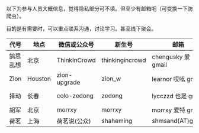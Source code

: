 以下为参与人员大概信息，觉得隐私部分可不填。但至少有邮箱吧（可变换一下防爬虫）。  

目的是有需要时，可以重点联系沟通，讨论学习。甚至线下聚会。  

| 代号   | 地点      | 微信或公众号       | 新生号             | 邮箱                | Github       |
| ---- | ------- | ------------ | --------------- | ----------------- | ------------ |
| 鹄思乱想 | 北京      | ThinkInCrowd | thinkingincrowd | chengusky 爱 gmail | kenspirit    |
| Zion | Houston | zion-upgrade | zion_w          | learnor 哎吆 gmail  | learnor      |
| 择动   | 长春      | colo-zedong  | zedong          | lycczzd 也是 gmail  | zhang-zedong |
| 胡军 | 北京 | morrxy | morrxy | morrxy 爱特 gmail | morrxy | Node.js | Bootstrap, jQ, Clojure |
| 荷茗   | 上海      | 荷茗说(公众)      | shaheming       | shmsand(AT)gmail  | shaheming    |